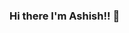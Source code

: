 ### Hi there I'm Ashish!! 👋

<!--
**asis4911/asis4911** is a ✨ _special_ ✨ repository because its `README.md` (this file) appears on your GitHub profile.

Here are some ideas to get you started:

- 🔭 I'm currently working in Tata Consultancy Services.
- 🌱 I'm currently learning from Coursera, Udemy and Kaggle.
- 💻 I'm looking for an Job in Machine Learning domain.
- 🤝🏻 I'm open for collaborations in Data Science and Machine Learning domains.
- 🎯 Goal (2020): Contribute openly to Data Science and Machine Learning community..
- ⚡ I have my 7 android app live on google play.
-->
